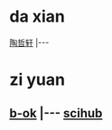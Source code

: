 # da xian
[陶哲轩][taozhexuan]
|---
# zi yuan
[b-ok][ebook]
|---
[scihub][scihub]
------
[taozhexuan]:http://www.math.ucla.edu/~tao/preprints/cv.html
[ebook]:http://b-ok.org
[scihub]:http://www.sci-hub.hk/
